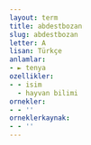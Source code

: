 ```yaml
---
layout: term
title: abdestbozan
slug: abdestbozan
letter: A
lisan: Türkçe
anlamlar:
- ► tenya
ozellikler:
- - isim
  - hayvan bilimi
ornekler:
- - ''
orneklerkaynak:
- - ''
---
```

